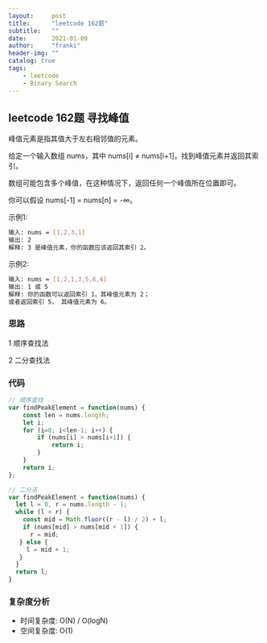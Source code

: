 ```yaml
---
layout:     post
title:      "leetcode 162题"
subtitle:   ""
date:       2021-01-09
author:     "franki"
header-img: ""
catalog: true
tags:
    - leetcode
    - Binary Search
---
```


## leetcode 162题 寻找峰值

峰值元素是指其值大于左右相邻值的元素。

给定一个输入数组 nums，其中 nums[i] ≠ nums[i+1]，找到峰值元素并返回其索引。

数组可能包含多个峰值，在这种情况下，返回任何一个峰值所在位置即可。

你可以假设 nums[-1] = nums[n] = -∞。

示例1:

```bash
输入: nums = [1,2,3,1]
输出: 2
解释: 3 是峰值元素，你的函数应该返回其索引 2。 
```

示例2:

```bash
输入: nums = [1,2,1,3,5,6,4]
输出: 1 或 5
解释: 你的函数可以返回索引 1，其峰值元素为 2；
或者返回索引 5， 其峰值元素为 6。
```

### 思路

1 顺序查找法

2 二分查找法

### 代码

```js
// 顺序查找
var findPeakElement = function(nums) {
    const len = nums.length;
    let i;
    for (i=0; i<len-1; i++) {
        if (nums[i] > nums[i+1]) {
            return i;
        }
    }
    return i;
};

// 二分法
var findPeakElement = function(nums) {
  let l = 0, r = nums.length - 1;
  while (l < r) {
    const mid = Math.floor((r - l) / 2) + l;
    if (nums[mid] > nums[mid + 1]) {
      r = mid;
   } else {
     l = mid + 1;
   }
  }
  return l;
}
```

### 复杂度分析

- 时间复杂度: O(N) / O(logN)
- 空间复杂度: O(1)
